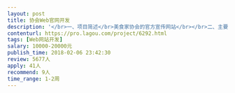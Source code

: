 ```yaml
---                
layout: post       
title: 协会Web官网开发           
description: '</br>一、项目简述</br>美食家协会的官方宣传网站</br></br>二、主要功能点：</br>栏目：关于我们（下面或设关于我们、历史、主席致辞等分栏目）、媒体报道、新闻动态、过往活动。</br></br>右上角有中文丨英文丨联系我们的切换。</br></br>开放式的设计，要留后台给我们自己更新文章，出了问题可以定期维护，而且可以以后根据业务变更相应增加栏目。</br></br>对设计要求较高，有食品餐饮行业UI设计相关经验优先。</br></br>可参考网站风格：</br>http://www.poogansporch.com/</br>http://www.nuevo-aurich.de/</br>https://foodstudio.no/</br>'     
contenturl: https://pro.lagou.com/project/6292.html      
tags: [Web网站开发]            
salary: 10000-20000元          
publish_time: 2018-02-06 23:42:30         
review: 5677人                   
apply: 41人                   
recommend: 9人                   
time_range: 1-2周              
---                 
```

